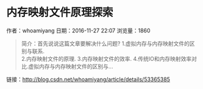 # 内存映射文件原理探索
作者：whoamiyang
日期：2016-11-27 22:07
浏览量：1860
> 简介：首先说说这篇文章要解决什么问题? 
1.虚拟内存与内存映射文件的区别与联系.  
2.内存映射文件的原理. 
3.内存映射文件的效率. 
4.传统IO和内存映射效率对比.虚拟内存与内存映射文件的区别与...

 链接：http://blog.csdn.net/whoamiyang/article/details/53365385
